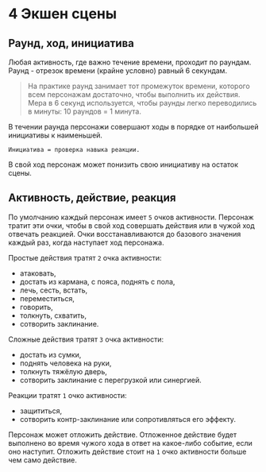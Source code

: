# 4 Экшен сцены

## Раунд, ход, инициатива

Любая активность, где важно течение времени, проходит по раундам.
Раунд - отрезок времени (крайне условно) равный 6 секундам.

>На практике раунд занимает тот промежуток времени, которого всем персонажам достаточно, чтобы выполнить их действия.
>Мера в 6 секунд используется, чтобы раунды легко переводились в минуты: 10 раундов = 1 минута.

В течении раунда персонажи совершают ходы в порядке от наибольшей инициативы к наименьшей.

`Инициатива = проверка навыка реакции.`

В свой ход персонаж может понизить свою инициативу на остаток сцены.

## Активность, действие, реакция

По умолчанию каждый персонаж имеет `5` очков активности.
Персонаж тратит эти очки, чтобы в свой ход совершать действия или в чужой ход отвечать реакцией.
Очки восстанавливаются до базового значения каждый раз, когда наступает ход персонажа.

Простые действия тратят `2` очка активности: 
- атаковать,
- достать из кармана, с пояса, поднять с пола,
- лечь, сесть, встать,
- переместиться,
- говорить,
- толкнуть, схватить,
- сотворить заклинание.

Сложные действия тратят `3` очка активности: 
- достать из сумки,
- поднять человека на руки,
- толкнуть тяжёлую дверь,
- сотворить заклинание с перегрузкой или синергией.

Реакции тратят `1` очко активности:
- защититься,
- сотворить контр-заклинание или сопротивляться его эффекту.

Персонаж может отложить действие.
Отложенное действие будет выполнено во время чужого хода в ответ на какое-либо событие, если оно наступит.
Отложить действие стоит на `1` очко активности больше чем само действие.